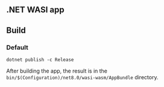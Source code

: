## .NET WASI app

## Build
### Default

```
dotnet publish -c Release
```

After building the app, the result is in the `bin/$(Configuration)/net8.0/wasi-wasm/AppBundle` directory.

